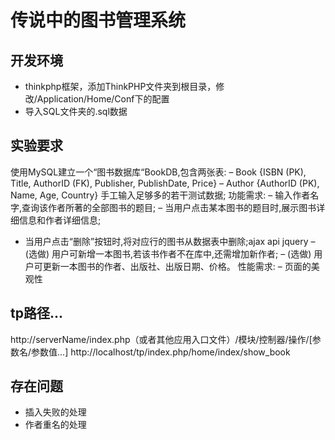 ﻿# 传说中的图书管理系统
## 开发环境
- thinkphp框架，添加ThinkPHP文件夹到根目录，修改/Application/Home/Conf下的配置
- 导入SQL文件夹的.sql数据


## 实验要求
使用MySQL建立一个“图书数据库“BookDB,包含两张表:
– Book {ISBN (PK), Title, AuthorID (FK), Publisher, PublishDate, Price}
– Author {AuthorID (PK), Name, Age, Country}
 手工输入足够多的若干测试数据;
 功能需求:
– 输入作者名字,查询该作者所著的全部图书的题目;
– 当用户点击某本图书的题目时,展示图书详细信息和作者详细信息; 
- 当用户点击“删除”按钮时,将对应行的图书从数据表中删除;ajax api jquery
– (选做) 用户可新增一本图书,若该书作者不在库中,还需增加新作者;
– (选做) 用户可更新一本图书的作者、出版社、出版日期、价格。
 性能需求:
– 页面的美观性

## tp路径...
http://serverName/index.php（或者其他应用入口文件）/模块/控制器/操作/[参数名/参数值...]
http://localhost/tp/index.php/home/index/show_book


## 存在问题
- 插入失败的处理
- 作者重名的处理